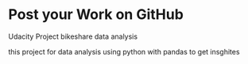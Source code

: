 # Post your Work on GitHub
Udacity Project bikeshare data analysis


this project for data analysis using python with pandas to get insghites

